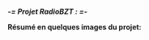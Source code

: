 *__-=                 Projet RadioBZT :                 =-__*

__Résumé en quelques images du projet:__


